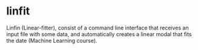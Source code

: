 # linfit

Linfin (Linear-fitter), consist of a command line interface that receives an input file with some data, and automatically creates a linear modal that fits the date (Machine Learning course).
